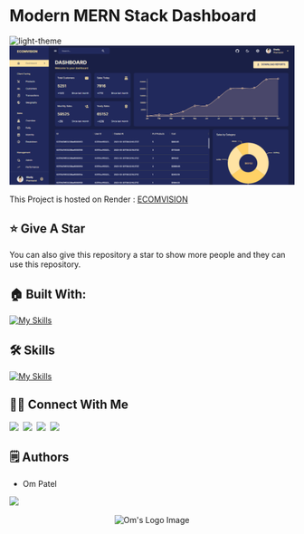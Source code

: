# Modern MERN Stack Dashboard

![light-theme](https://github.com/omunite215/Project_MERN-Dashboard/assets/78680563/0619f920-4751-4500-8801-b1d7dd4e6210)
![Modern MERN Stack Dashboard](/.github/images/img_main.png "Modern MERN Stack Dashboard")

This Project is hosted on Render : [ECOMVISION](https://admin-frontend-r705.onrender.com/)

## :star: Give A Star

You can also give this repository a star to show more people and they can use this repository.

## 🏠 Built With:

[![My Skills](https://skillicons.dev/icons?i=mongodb,express,react,nodejs,materialui,emotion,vite,vscode,linux)](https://skillicons.dev)

## 🛠 Skills

[![My Skills](https://skillicons.dev/icons?i=html,css,js,mongodb,postman,git,github)](https://skillicons.dev)


## 🙋‍♂️ Connect With Me

[<img src="https://skillicons.dev/icons?i=github" />](https://github.com/omunite215)&nbsp;
[<img src="https://skillicons.dev/icons?i=linkedin" />](https://www.linkedin.com/in/om-patel-401068143/)&nbsp;
[<img src="https://skillicons.dev/icons?i=instagram" />](https://www.instagram.com/_21omp/)&nbsp;
[<img src="https://skillicons.dev/icons?i=devto" />](https://portfoliobyom.netlify.app/)


## 🗒️ Authors
- Om Patel

<p align="left">
  <a href="https://skillicons.dev">
    <a href="https://github.com/omunite215">
      <img src="https://skillicons.dev/icons?i=github" />
    </a>
  </a>
</p>

<p align="center">
  <img src="https://github.com/omunite215/Project_MERN-Dashboard/assets/78680563/6a4b6fef-216b-4442-a621-8878405a1aa9" alt="Om's Logo Image"/>
</p>



